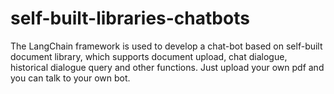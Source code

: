 # self-built-libraries-chatbots
The LangChain framework is used to develop a chat-bot based on self-built document library, which supports document upload, chat dialogue, historical dialogue query and other functions.
Just upload your own pdf and you can talk to your own bot.
